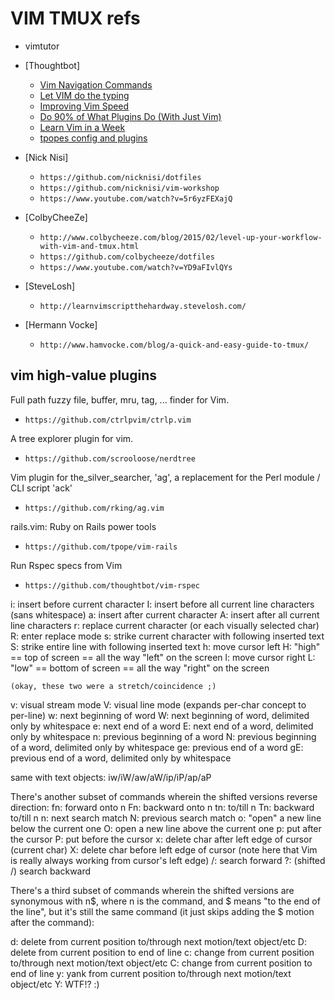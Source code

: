 # VIM TMUX refs

- vimtutor

- [Thoughtbot]
  - [Vim Navigation Commands](https://www.youtube.com/watch?v=Qem8cpbJeYc)
  - [Let VIM do the typing](https://www.youtube.com/watch?v=3TX3kV3TICU)
  - [Improving Vim Speed](https://www.youtube.com/watch?v=OnUiHLYZgaA)
  - [Do 90% of What Plugins Do (With Just Vim)](https://www.youtube.com/watch?v=XA2WjJbmmoM)
  - [Learn Vim in a Week](https://www.youtube.com/watch?v=_NUO4JEtkDw)
  - [tpopes config and plugins](https://www.youtube.com/watch?v=MGmIJyTf8pg)

- [Nick Nisi]
  - `https://github.com/nicknisi/dotfiles`
  - `https://github.com/nicknisi/vim-workshop`
  - `https://www.youtube.com/watch?v=5r6yzFEXajQ`

- [ColbyCheeZe]
  - `http://www.colbycheeze.com/blog/2015/02/level-up-your-workflow-with-vim-and-tmux.html`
  - `https://github.com/colbycheeze/dotfiles`
  - `https://www.youtube.com/watch?v=YD9aFIvlQYs`

- [SteveLosh]
  - `http://learnvimscriptthehardway.stevelosh.com/`

- [Hermann Vocke]
  - `http://www.hamvocke.com/blog/a-quick-and-easy-guide-to-tmux/`

## vim high-value plugins

Full path fuzzy file, buffer, mru, tag, ... finder for Vim.

- `https://github.com/ctrlpvim/ctrlp.vim`

A tree explorer plugin for vim.

- `https://github.com/scrooloose/nerdtree`

Vim plugin for the_silver_searcher, 'ag', a replacement for the Perl module / CLI script 'ack'

- `https://github.com/rking/ag.vim`

rails.vim: Ruby on Rails power tools

- `https://github.com/tpope/vim-rails`

Run Rspec specs from Vim

- `https://github.com/thoughtbot/vim-rspec`

i: insert before current character
I: insert before all current line characters (sans whitespace)
a: insert after current character
A: insert after all current line characters
r: replace current character (or each visually selected char)
R: enter replace mode
s: strike current character with following inserted text
S: strike entire line with following inserted text
h: move cursor left
H: "high" == top of screen == all the way "left" on the screen
l: move cursor right
L: "low" == bottom of screen == all the way "right" on the screen

    (okay, these two were a stretch/coincidence ;)

v: visual stream mode
V: visual line mode (expands per-char concept to per-line)
w: next beginning of word
W: next beginning of word, delimited only by whitespace
e: next end of a word
E: next end of a word, delimited only by whitespace
n: previous beginning of a word
N: previous beginning of a word, delimited only by whitespace
ge: previous end of a word
gE: previous end of a word, delimited only by whitespace

same with text objects: iw/iW/aw/aW/ip/iP/ap/aP

There's another subset of commands wherein the shifted versions reverse direction:
fn: forward onto n
Fn: backward onto n
tn: to/till n
Tn: backward to/till n
n: next search match
N: previous search match
o: "open" a new line below the current one
O: open a new line above the current one
p: put after the cursor
P: put before the cursor
x: delete char after left edge of cursor (current char)
X: delete char before left edge of cursor
    (note here that Vim is really always working from cursor's left edge)
/: search forward
?: (shifted /) search backward

There's a third subset of commands wherein the shifted versions are synonymous with n$, where n is the command, and $ means "to the end of the line", but it's still the same command (it just skips adding the $ motion after the command):

d: delete from current position to/through next motion/text object/etc
D: delete from current position to end of line
c: change from current position to/through next motion/text object/etc
C: change from current position to end of line
y: yank from current position to/through next motion/text object/etc
Y: WTF!? :)
